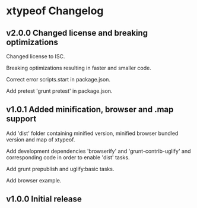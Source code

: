 # xtypeof Changelog

## v2.0.0 Changed license and breaking optimizations
Changed license to ISC.

Breaking optimizations resulting in faster and smaller code.

Correct error scripts.start in package.json.

Add pretest 'grunt pretest' in package.json.

## v1.0.1 Added minification, browser and .map support
Add 'dist' folder containing minified version, minified browser bundled version and map of xtypeof.

Add development dependencies 'browserify' and 'grunt-contrib-uglify' and corresponding code in order to enable 'dist' tasks.

Add grunt prepublish and uglify:basic tasks.

Add browser example.

## v1.0.0 Initial release

